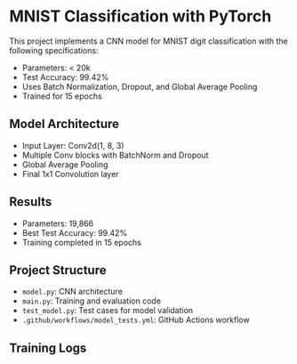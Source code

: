 # MNIST Classification with PyTorch

This project implements a CNN model for MNIST digit classification with the following specifications:
- Parameters: < 20k
- Test Accuracy: 99.42%
- Uses Batch Normalization, Dropout, and Global Average Pooling
- Trained for 15 epochs

## Model Architecture
- Input Layer: Conv2d(1, 8, 3)
- Multiple Conv blocks with BatchNorm and Dropout
- Global Average Pooling
- Final 1x1 Convolution layer

## Results
- Parameters: 19,866
- Best Test Accuracy: 99.42%
- Training completed in 15 epochs

## Project Structure
- `model.py`: CNN architecture
- `main.py`: Training and evaluation code
- `test_model.py`: Test cases for model validation
- `.github/workflows/model_tests.yml`: GitHub Actions workflow

## Training Logs 